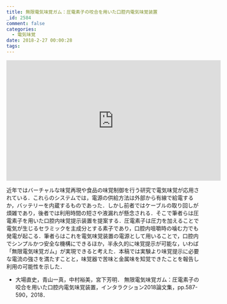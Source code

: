 ```yaml
---
title: 無限電気味覚ガム：圧電素子の咬合を用いた口腔内電気味覚装置
_id: 2584
comment: false
categories:
  - 電気味覚
date: 2018-2-27 00:00:28
tags:
---
```



<iframe width="560" height="315" src="https://www.youtube.com/embed/e09zMyYSUac" frameborder="0" allowfullscreen></iframe>



近年ではバーチャルな味覚再現や食品の味覚制御を行う研究で電気味覚が応用されている．これらのシステムでは，電源の供給方法は外部から有線で給電するか，バッテリーを内蔵するものであった．しかし前者ではケーブルの取り回しが煩雑であり，後者では利用時間の短さや液漏れが懸念される．そこで筆者らは圧電素子を用いた口腔内味覚提示装置を提案する．圧電素子は圧力を加えることで電気が生じるセラミックを主成分とする素子であり，口腔内咀嚼時の噛む力でも発電が起こる．筆者らはこれを電気味覚装置の電源として用いることで，口腔内でシンプルかつ安全な機構にできるほか，半永久的に味覚提示が可能な，いわば「無限電気味覚ガム」が実現できると考えた．本稿では実験より味覚提示に必要な電流の強さを満たすことと，味覚器で苦味と金属味を知覚できたことを報告し利用の可能性を示した．


*   大場直史，青山一真，中村裕美，宮下芳明． 無限電気味覚ガム：圧電素子の咬合を用いた口腔内電気味覚装置，インタラクション2018論文集，pp.587-590，2018．